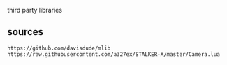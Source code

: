 third party libraries

## sources

```
https://github.com/davisdude/mlib
https://raw.githubusercontent.com/a327ex/STALKER-X/master/Camera.lua
```